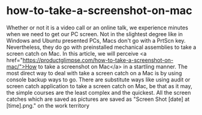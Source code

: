 # how-to-take-a-screenshot-on-mac
Whether or not it is a video call or an online talk, we experience minutes when we need to get our PC screen. Not in the slightest degree like in Windows and Ubuntu presented PCs, Macs don't go with a PrtScn key. Nevertheless, they do go with preinstalled mechanical assemblies to take a screen catch on Mac. In this article, we will perceive &lt;a href="https://productglimpse.com/how-to-take-a-screenshot-on-mac/">How to take a screenshot on Mac&lt;/a> in a startling manner.   The most direct way to deal with take a screen catch on a Mac is by using console backup ways to go. There are substitute ways like using audit or screen catch application to take a screen catch on Mac, be that as it may, the simple courses are the least complex and the quickest. All the screen catches which are saved as pictures are saved as "Screen Shot [date] at [time].png." on the work territory
